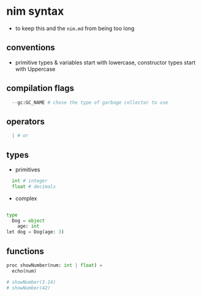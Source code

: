 # nim syntax

- to keep this and the `nim.md` from being too long

## conventions

- primitive types & variables start with lowercase, constructor types start with Uppercase

## compilation flags

```python
  --gc:GC_NAME # chose the type of garbage collector to use

```

## operators

```python
  | # or

```

## types

- primitives

```python
  int # integer
  float # decimals

```

- complex

```python

type
  Dog = object
    age: int
let dog = Dog(age: 3)

```

## functions

```python
proc showNumber(num: int | float) =
  echo(num)

# showNumber(3.14)
# showNumber(42)
```
